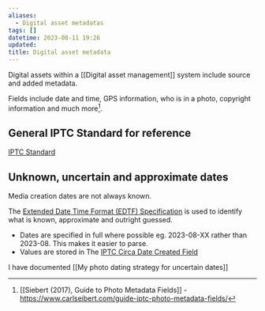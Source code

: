 ```yaml
---
aliases:
  - Digital asset metadatas
tags: []
datetime: 2023-08-11 19:26
updated: 
title: Digital asset metadata
---
```

Digital assets within a [[Digital asset management]] system include source and added metadata.

Fields include date and time, GPS information, who is in a photo, copyright information and much more[^1].

## General IPTC Standard for reference
[IPTC Standard](https://www.iptc.org/standards/photo-metadata/iptc-standard/)

## Unknown, uncertain and approximate dates
Media creation dates are not always known.

The [Extended Date Time Format (EDTF) Specification](https://www.loc.gov/standards/datetime/) is used to identify what is known, approximate and outright guessed.
- Dates are specified in full where possible eg. 2023-08-XX rather than 2023-08. This makes it easier to parse.
- Values are stored in The [IPTC Circa Date Created Field](https://iptc.org/std/photometadata/specification/IPTC-PhotoMetadata#circa-date-created)

I have documented [[My photo dating strategy for uncertain dates]]

[^1]: [[Siebert (2017), Guide to Photo Metadata Fields]] - https://www.carlseibert.com/guide-iptc-photo-metadata-fields/